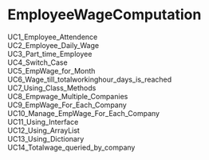 # EmployeeWageComputation
UC1_Employee_Attendence<br>
UC2_Employee_Daily_Wage<br>
UC3_Part_time_Employee<br>
UC4_Switch_Case<br>
UC5_EmpWage_for_Month<br>
UC6_Wage_till_totalworkinghour_days_is_reached<br>
UC7_Using_Class_Methods<br>
UC8_Empwage_Multiple_Companies<br>
UC9_EmpWage_For_Each_Company<br>
UC10_Manage_EmpWage_For_Each_Company<br>
UC11_Using_Interface<br>
UC12_Using_ArrayList<br>
UC13_Using_Dictionary<br>
UC14_Totalwage_queried_by_company
